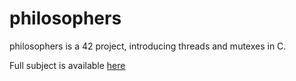 # philosophers

philosophers is a 42 project, introducing threads and mutexes in C.

Full subject is available [here](docs/)
